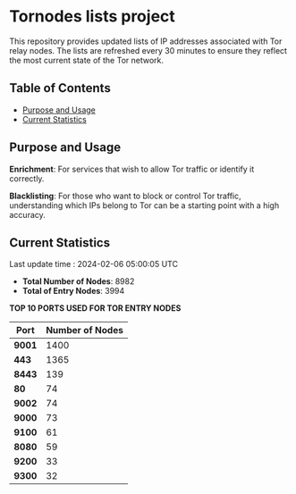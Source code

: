 # Tornodes lists project

This repository provides updated lists of IP addresses associated with Tor relay nodes. The lists are refreshed every 30 minutes to ensure they reflect the most current state of the Tor network.

## Table of Contents

- [Purpose and Usage](#purpose-and-usage)
- [Current Statistics](#current-statistics)


## Purpose and Usage

**Enrichment**: For services that wish to allow Tor traffic or identify it correctly.

**Blacklisting**: For those who want to block or control Tor traffic, understanding which IPs belong to Tor can be a starting point with a high accuracy.

## Current Statistics

Last update time : 2024-02-06 05:00:05 UTC

- **Total Number of Nodes**: 8982
- **Total of Entry Nodes**: 3994

**TOP 10 PORTS USED FOR TOR ENTRY NODES**

| **Port** | **Number of Nodes** |
|------|-----------------|
| **9001**   | 1400  |
| **443**   | 1365  |
| **8443**   | 139  |
| **80**   | 74  |
| **9002**   | 74  |
| **9000**   | 73  |
| **9100**   | 61  |
| **8080**   | 59  |
| **9200**   | 33  |
| **9300**   | 32  |


